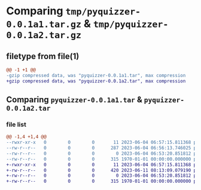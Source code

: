 # Comparing `tmp/pyquizzer-0.0.1a1.tar.gz` & `tmp/pyquizzer-0.0.1a2.tar.gz`

## filetype from file(1)

```diff
@@ -1 +1 @@
-gzip compressed data, was "pyquizzer-0.0.1a1.tar", max compression
+gzip compressed data, was "pyquizzer-0.0.1a2.tar", max compression
```

## Comparing `pyquizzer-0.0.1a1.tar` & `pyquizzer-0.0.1a2.tar`

### file list

```diff
@@ -1,4 +1,4 @@
--rwxr-xr-x   0        0        0       11 2023-06-04 06:57:15.811368 pyquizzer-0.0.1a1/README.md
--rw-r--r--   0        0        0      287 2023-06-04 06:56:13.746025 pyquizzer-0.0.1a1/pyproject.toml
--rw-r--r--   0        0        0        0 2023-06-04 06:53:20.851812 pyquizzer-0.0.1a1/pyquizzer.py
--rw-r--r--   0        0        0      315 1970-01-01 00:00:00.000000 pyquizzer-0.0.1a1/PKG-INFO
+-rwxr-xr-x   0        0        0       11 2023-06-04 06:57:15.811368 pyquizzer-0.0.1a2/README.md
+-rw-r--r--   0        0        0      420 2023-06-11 08:13:09.079190 pyquizzer-0.0.1a2/pyproject.toml
+-rw-r--r--   0        0        0        0 2023-06-04 06:53:20.851812 pyquizzer-0.0.1a2/pyquizzer.py
+-rw-r--r--   0        0        0      315 1970-01-01 00:00:00.000000 pyquizzer-0.0.1a2/PKG-INFO
```

